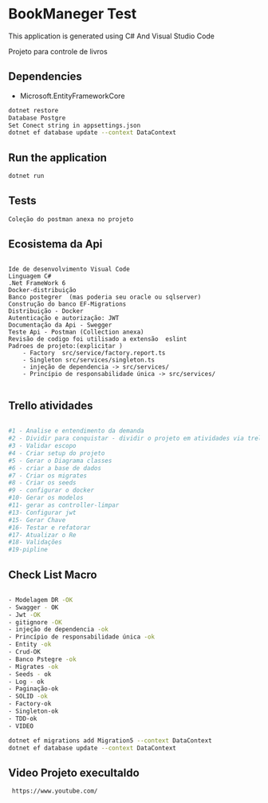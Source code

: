 # BookManeger Test

This application is generated using C# And Visual Studio Code

Projeto para controle de livros

## Dependencies

- Microsoft.EntityFrameworkCore

```sh
dotnet restore
Database Postgre
Set Conect string in appsettings.json
dotnet ef database update --context DataContext
```

## Run the application

```sh
dotnet run
```

## Tests

```sh
Coleção do postman anexa no projeto

```

## Ecosistema da Api

```

Ide de desenvolvimento Visual Code
Linguagem C#
.Net FrameWork 6
Docker-distribuição
Banco postegrer  (mas poderia seu oracle ou sqlserver)
Construção do banco EF-Migrations
Distribuição - Docker
Autenticação e autorização: JWT
Documentação da Api - Swegger
Teste Api - Postman (Collection anexa)
Revisão de codigo foi utilisado a extensão  eslint
Padroes de projeto:(explicitar )
    - Factory  src/service/factory.report.ts
    - Singleton src/services/singleton.ts
    - injeção de dependencia -> src/services/
    - Princípio de responsabilidade única -> src/services/


```

## Trello atividades

```sh

#1 - Analise e entendimento da demanda
#2 - Dividir para conquistar - dividir o projeto em atividades via trello
#3 - Validar escopo
#4 - Criar setup do projeto
#5 - Gerar o Diagrama classes
#6 - criar a base de dados
#7 - Criar os migrates
#8 - Criar os seeds
#9 - configurar o docker
#10- Gerar os modelos
#11- gerar as controller-limpar
#13- Configurar jwt
#15- Gerar Chave
#16- Testar e refatorar
#17- Atualizar o Re
#18- Validações
#19-pipline

```

## Check List Macro

```sh

- Modelagem DR -OK
- Swagger - OK
- Jwt -OK
- gitignore -OK
- injeção de dependencia -ok
- Princípio de responsabilidade única -ok
- Entity -ok
- Crud-OK
- Banco Pstegre -ok
- Migrates -ok
- Seeds - ok
- Log - ok
- Paginação-ok
- SOLID -ok
- Factory-ok
- Singleton-ok
- TDD-ok
- VIDEO

dotnet ef migrations add Migration5 --context DataContext
dotnet ef database update --context DataContext
```

## Video Projeto execultaldo

```sh
 https://www.youtube.com/

```
